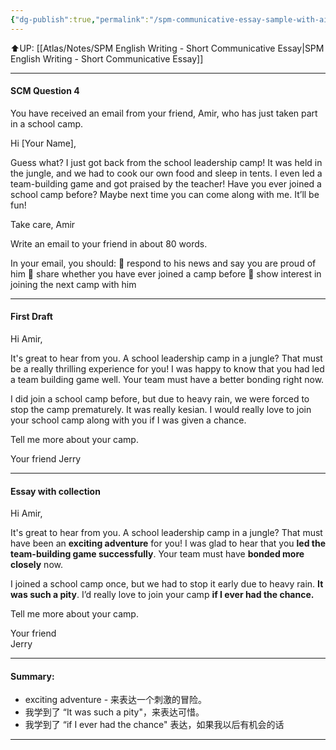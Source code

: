 ```yaml
---
{"dg-publish":true,"permalink":"/spm-communicative-essay-sample-with-ai-evaluation/"}
---
```


⬆️UP: [[Atlas/Notes/SPM English Writing - Short Communicative Essay\|SPM English Writing - Short Communicative Essay]]

---
#### SCM Question 4
You have received an email from your friend, Amir, who has just taken part in a school camp.

Hi [Your Name],

Guess what? I just got back from the school leadership camp! It was held in the jungle, and we had to cook our own food and sleep in tents. I even led a team-building game and got praised by the teacher!
Have you ever joined a school camp before? Maybe next time you can come along with me. It’ll be fun!

Take care,
Amir

Write an email to your friend in about 80 words.

In your email, you should:
 respond to his news and say you are proud of him
 share whether you have ever joined a camp before
 show interest in joining the next camp with him

---
#### First Draft

Hi Amir,

It's great to hear from you. A school leadership camp in a jungle? That must be a really thrilling experience for you! I was happy to know that you had led a team building game well. Your team must have a better bonding right now.

I did join a school camp before, but due to heavy rain, we were forced to stop the camp prematurely. It was really kesian. I would really love to join your school camp along with you if I was given a chance. 

Tell me more about your camp.

Your friend
Jerry

---

#### Essay  with collection
Hi Amir,

It's great to hear from you. A school leadership camp in a jungle? That must have been an **exciting adventure** for you! I was glad to hear that you **led the team-building game successfully**. Your team must have **bonded more closely** now. 

I joined a school camp once, but we had to stop it early due to heavy rain. **It was such a pity**. I’d really love to join your camp **if I ever had the chance.**

Tell me more about your camp.

Your friend  
Jerry

---

#### Summary:
- exciting adventure - 来表达一个刺激的冒险。
- 我学到了 “It was such a pity"，来表达可惜。
- 我学到了 “if I ever had the chance" 表达，如果我以后有机会的话

---

